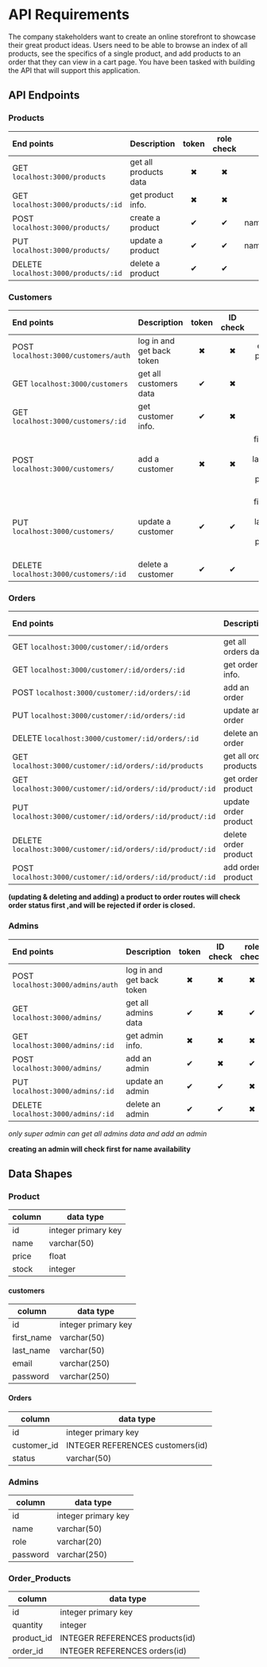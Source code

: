 # API Requirements

The company stakeholders want to create an online storefront to showcase their great product ideas. Users need to be able to browse an index of all products, see the specifics of a single product, and add products to an order that they can view in a cart page. You have been tasked with building the API that will support this application.

## API Endpoints

### Products

| End points                           | Description           | token | role check |          body          |
| :----------------------------------- | :-------------------- | :---: | :--------: | :--------------------: |
| GET `localhost:3000/products`        | get all products data |   ✖   |     ✖      |           ✖            |
| GET `localhost:3000/products/:id`    | get product info.     |   ✖   |     ✖      |           ✖            |
| POST `localhost:3000/products/`      | create a product      |   ✔   |     ✔      |    name&stock&price    |
| PUT `localhost:3000/products/`       | update a product      |   ✔   |     ✔      | name\|\|stock\|\|price |
| DELETE `localhost:3000/products/:id` | delete a product      |   ✔   |     ✔      |           ✖            |

### Customers

| End points                            | Description               | token | ID check |                        body                        |
| :------------------------------------ | :------------------------ | :---: | :------: | :------------------------------------------------: |
| POST `localhost:3000/customers/auth`  | log in and get back token |   ✖   |    ✖     |                 email && password                  |
| GET `localhost:3000/customers`        | get all customers data    |   ✔   |    ✖     |                         ✖                          |
| GET `localhost:3000/customers/:id`    | get customer info.        |   ✔   |    ✖     |                         ✖                          |
| POST `localhost:3000/customers/`      | add a customer            |   ✖   |    ✖     |     first_name & last_name? & password & email     |
| PUT `localhost:3000/customers/`       | update a customer         |   ✔   |    ✔     | first_name \|\| last_name \|\| password \|\| email |
| DELETE `localhost:3000/customers/:id` | delete a customer         |   ✔   |    ✔     |                         ✖                          |

### Orders

| End points                                                  | Description            | token | ID check |      body       |
| :---------------------------------------------------------- | :--------------------- | :---: | :------: | :-------------: |
| GET `localhost:3000/customer/:id/orders`                    | get all orders data    |   ✖   |    ✖     |        ✖        |
| GET `localhost:3000/customer/:id/orders/:id`                | get order info.        |   ✖   |    ✖     |        ✖        |
| POST `localhost:3000/customer/:id/orders/:id`               | add an order           |   ✔   |    ✔     |        ✖        |
| PUT `localhost:3000/customer/:id/orders/:id`                | update an order        |   ✔   |    ✔     | isOpen(boolean) |
| DELETE `localhost:3000/customer/:id/orders/:id`             | delete an order        |   ✔   |    ✔     |        ✖        |
| GET `localhost:3000/customer/:id/orders/:id/products`       | get all order products |   ✖   |    ✖     |        ✖        |
| GET `localhost:3000/customer/:id/orders/:id/product/:id`    | get order product      |   ✖   |    ✖     |        ✖        |
| PUT `localhost:3000/customer/:id/orders/:id/product/:id`    | update order product   |   ✔   |    ✔     |    quantity     |
| DELETE `localhost:3000/customer/:id/orders/:id/product/:id` | delete order product   |   ✔   |    ✔     |        ✖        |
| POST `localhost:3000/customer/:id/orders/:id/product/:id`   | add order product      |   ✔   |    ✔     |        ✖        |

**(updating & deleting and adding) a product to order routes will check order status first ,and will be rejected if order is closed.**

### Admins

| End points                         | Description               | token | ID check | role check |        body        |
| :--------------------------------- | :------------------------ | :---: | :------: | :--------: | :----------------: |
| POST `localhost:3000/admins/auth`  | log in and get back token |   ✖   |    ✖     |     ✖      |  name & password   |
| GET `localhost:3000/admins/`       | get all admins data       |   ✔   |    ✖     |     ✔      |         ✖          |
| GET `localhost:3000/admins/:id`    | get admin info.           |   ✖   |    ✖     |     ✖      |         ✖          |
| POST `localhost:3000/admins/`      | add an admin              |   ✔   |    ✖     |     ✔      |  name & password   |
| PUT `localhost:3000/admins/:id`    | update an admin           |   ✔   |    ✔     |     ✖      | name \|\| password |
| DELETE `localhost:3000/admins/:id` | delete an admin           |   ✔   |    ✔     |     ✖      |         ✖          |

_only super admin can get all admins data and add an admin_

**creating an admin will check first for name availability**

## Data Shapes

### Product

| column | data type           |
| ------ | ------------------- |
| id     | integer primary key |
| name   | varchar(50)         |
| price  | float               |
| stock  | integer             |

#### customers

| column     | data type           |
| ---------- | ------------------- |
| id         | integer primary key |
| first_name | varchar(50)         |
| last_name  | varchar(50)         |
| email      | varchar(250)        |
| password   | varchar(250)        |

#### Orders

| column      | data type                        |
| ----------- | -------------------------------- |
| id          | integer primary key              |
| customer_id | INTEGER REFERENCES customers(id) |
| status      | varchar(50)                      |

### Admins

| column   | data type           |
| -------- | ------------------- |
| id       | integer primary key |
| name     | varchar(50)         |
| role     | varchar(20)         |
| password | varchar(250)        |

### Order_Products

| column     | data type                       |
| ---------- | ------------------------------- |
| id         | integer primary key             |
| quantity   | integer                         |
| product_id | INTEGER REFERENCES products(id) |
| order_id   | INTEGER REFERENCES orders(id)   |
